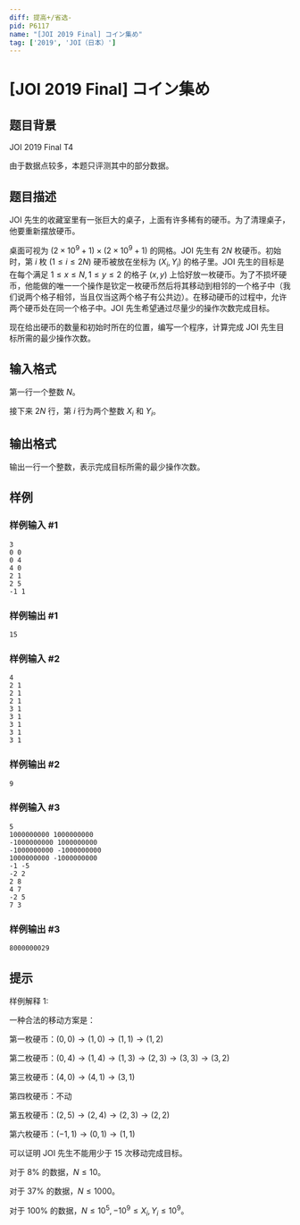 ```yaml
---
diff: 提高+/省选-
pid: P6117
name: "[JOI 2019 Final] コイン集め"
tag: ['2019', 'JOI（日本）']
---
```

# [JOI 2019 Final] コイン集め
## 题目背景

JOI 2019 Final T4

由于数据点较多，本题只评测其中的部分数据。
## 题目描述

JOI 先生的收藏室里有一张巨大的桌子，上面有许多稀有的硬币。为了清理桌子，他要重新摆放硬币。

桌面可视为 $(2\times 10^9+1)\times (2\times 10^9+1)$ 的网格。JOI 先生有 $2N$ 枚硬币。初始时，第 $i$ 枚 $(1\le i\le 2N)$ 硬币被放在坐标为 $(X_i,Y_i)$ 的格子里。JOI 先生的目标是在每个满足 $1\le x \le N,1\le y\le 2$ 的格子 $(x,y)$ 上恰好放一枚硬币。为了不损坏硬币，他能做的唯一一个操作是钦定一枚硬币然后将其移动到相邻的一个格子中（我们说两个格子相邻，当且仅当这两个格子有公共边）。在移动硬币的过程中，允许两个硬币处在同一个格子中。JOI 先生希望通过尽量少的操作次数完成目标。

现在给出硬币的数量和初始时所在的位置，编写一个程序，计算完成 JOI 先生目标所需的最少操作次数。
## 输入格式

第一行一个整数 $N$。

接下来 $2N$ 行，第 $i$ 行为两个整数 $X_i$ 和 $Y_i$。
## 输出格式

输出一行一个整数，表示完成目标所需的最少操作次数。
## 样例

### 样例输入 #1
```
3
0 0
0 4
4 0
2 1
2 5
-1 1
```
### 样例输出 #1
```
15
```
### 样例输入 #2
```
4
2 1
2 1
2 1
3 1
3 1
3 1
3 1
3 1
```
### 样例输出 #2
```
9
```
### 样例输入 #3
```
5
1000000000 1000000000
-1000000000 1000000000
-1000000000 -1000000000
1000000000 -1000000000
-1 -5
-2 2
2 8
4 7
-2 5
7 3
```
### 样例输出 #3
```
8000000029
```
## 提示

样例解释 $1$:  

一种合法的移动方案是：  

第一枚硬币：$(0,0)\rightarrow(1,0)\rightarrow(1,1)\rightarrow(1,2)$  

第二枚硬币：$(0,4)\rightarrow(1,4)\rightarrow(1,3)\rightarrow(2,3)\rightarrow(3,3)\rightarrow(3,2)$  

第三枚硬币：$(4,0)\rightarrow(4,1)\rightarrow(3,1)$  

第四枚硬币：不动  

第五枚硬币：$(2,5)\rightarrow(2,4)\rightarrow(2,3)\rightarrow(2,2)$ 
 
第六枚硬币：$(-1,1)\rightarrow(0,1)\rightarrow(1,1)$  

可以证明 JOI 先生不能用少于 $15$ 次移动完成目标。

对于 $8\%$ 的数据，$N\le 10$。

对于 $37\%$ 的数据，$N\le 1000$。

对于 $100\%$ 的数据，$N\le 10^5,-10^9\le X_i,Y_i\le 10^9$。
